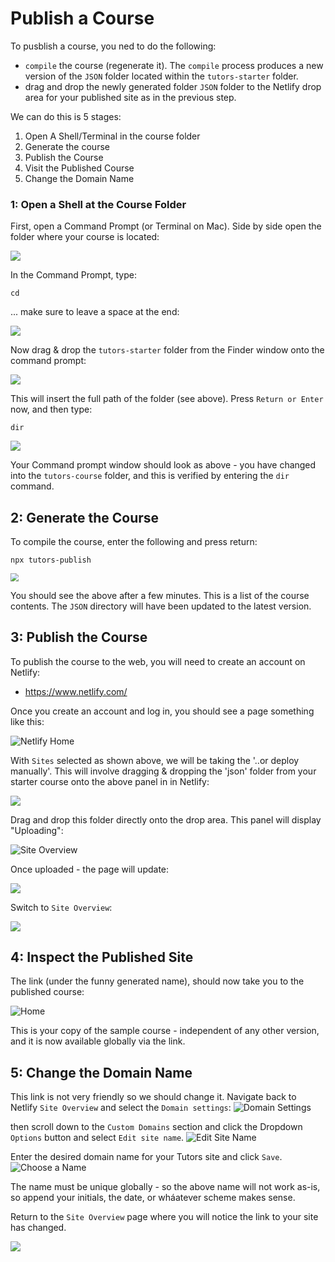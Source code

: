 # Publish a Course

To pusblish a course, you ned to do the following:

-  `compile` the course (regenerate it). The `compile` process produces a new version of the  `JSON` folder located within the `tutors-starter` folder. 
-  drag and drop the newly generated folder `JSON` folder to the Netlify drop area for your published site as in the previous step.  

We can do this is 5 stages:

1. Open A Shell/Terminal in the course folder
2. Generate the course
3. Publish the Course
4. Visit the Published Course
5. Change the Domain Name

### 1: Open a Shell at the Course Folder

First, open a Command Prompt (or Terminal on Mac). Side by side open the folder where your course is located:

![](img/14x.png)

In the Command Prompt, type:

~~~
cd 
~~~

... make sure to leave a space at the end:

![](img/15x.png)

Now drag & drop the `tutors-starter` folder from the Finder window onto the command prompt:

![](img/16x.png)

This will insert the full path of the folder (see above). Press `Return or Enter` now, and then type:

 ~~~
dir
 ~~~

![](img/17x.png)

Your Command prompt window should look as above - you have changed into the `tutors-course` folder, and this is verified by entering the `dir` command.

## 2: Generate the Course

To compile the course, enter the following and press return:

~~~
npx tutors-publish
~~~

<img src="img/18x.png" style="zoom:80%;" />

You should see the above after a few minutes. This is a list of the course contents. The `JSON` directory will have been updated to the latest version.

## 3: Publish the Course

To publish the course to the web, you will need to create an account on Netlify:

- <https://www.netlify.com/>

Once you create an account and log in, you should see a page something like this:

![Netlify Home](img/nethome.png)

With `Sites` selected as shown above, we will be taking the '..or deploy manually'. This will involve dragging & dropping the 'json' folder from your starter course onto the above panel in in Netlify:

![](img/11x.png)

Drag and drop this folder directly onto the drop area. This panel will display "Uploading":

![Site Overview](img/40.png)

Once uploaded - the page will update:

![](img/41.png)

Switch to `Site Overview`:

![](img/42.png)

## 4: Inspect the Published Site

The link (under the funny generated name), should now take you to the published course:

![Home](img/44.png)

This is your copy of the sample course - independent of any other version, and it is now available globally via the link.

## 5: Change the Domain Name

This link is not very friendly so we should change it. Navigate back to Netlify `Site Overview` and select the `Domain settings`:
![Domain Settings](img/45.png)

then scroll down to the `Custom Domains` section and click the Dropdown `Options` button and select `Edit site name`.
![Edit Site Name](img/46.png)

Enter the desired domain name for your Tutors site and click `Save`.
![Choose a Name](img/47.png)

The name must be unique globally - so the above name will not work as-is, so append your initials, the date, or wháatever scheme makes sense.

Return to the `Site Overview` page where you will notice the link to your site has changed.

![](img/48.png)







